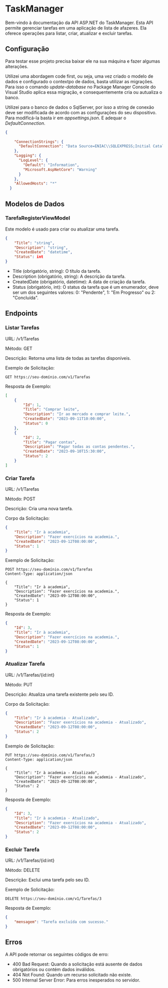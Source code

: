 # TaskManager

Bem-vindo à documentação da API ASP.NET do TaskManager. Esta API permite gerenciar tarefas em uma aplicação de lista de afazeres. Ela oferece operações para listar, criar, atualizar e excluir tarefas.


## Configuração

Para testar esse projeto precisa baixar ele na sua máquina e fazer algumas alterações.

Utilizei uma abordagem code first, ou seja, uma vez criado o modelo de dados e configurado o contextpo de dados, basta utilizar as migrações. Para isso o comando *update-database* no Package Manager Console do Visual Studio aplica essa migração, e consequentemente cria ou autualiza o banco.

Utilizei para o banco de dados o SqlServer, por isso a string de conexão deve ser modificada de acordo com as configurações do seu dispositivo. Para modificá-la basta ir em *appsettings.json*. E adequar o *DefaultConnection*.
```json
{
  
    "ConnectionStrings": {
      "DefaultConnection": "Data Source=ENIAC\\SQLEXPRESS;Initial Catalog=TaskManager;Integrated Security=True;TrustServerCertificate=True"
    },
    "Logging": {
      "LogLevel": {
        "Default": "Information",
        "Microsoft.AspNetCore": "Warning"
      }
    },
    "AllowedHosts": "*"
  }
```

## Modelos de Dados

### TarefaRegisterViewModel

Este modelo é usado para criar ou atualizar uma tarefa.

```json
{
    "Title": "string",
    "Description": "string",
    "CreatedDate": "datetime",
    "Status": int
}
```
* Title (obrigatório, string): O título da tarefa.
* Description (obrigatório, string): A descrição da tarefa.
* CreatedDate (obrigatório, datetime): A data de criação da tarefa.
* Status (obrigatório, int): O status da tarefa que é um enumerador, deve ser um dos seguintes valores: 0: "Pendente", 1: "Em Progresso" ou 2: "Concluída".

## Endpoints
### Listar Tarefas
URL: /v1/Tarefas

Método: GET

Descrição: Retorna uma lista de todas as tarefas disponíveis.

Exemplo de Solicitação:
```http
GET https://seu-domínio.com/v1/Tarefas
```
Resposta de Exemplo:
```json
[
    {
        "Id": 1,
        "Title": "Comprar leite",
        "Description": "Ir ao mercado e comprar leite.",
        "CreatedDate": "2023-09-11T10:00:00",
        "Status": 0
    },
    {
        "Id": 2,
        "Title": "Pagar contas",
        "Description": "Pagar todas as contas pendentes.",
        "CreatedDate": "2023-09-10T15:30:00",
        "Status": 2
    }
]
```


### Criar Tarefa
URL: /v1/Tarefas

Método: POST

Descrição: Cria uma nova tarefa.

Corpo da Solicitação:
```json
{
    "Title": "Ir à academia",
    "Description": "Fazer exercícios na academia.",
    "CreatedDate": "2023-09-12T08:00:00",
    "Status": 1
}

```
Exemplo de Solicitação:

```http
POST https://seu-domínio.com/v1/Tarefas
Content-Type: application/json

{
    "Title": "Ir à academia",
    "Description": "Fazer exercícios na academia.",
    "CreatedDate": "2023-09-12T08:00:00",
    "Status": 1
}

```

Resposta de Exemplo:
```json
{
    "Id": 3,
    "Title": "Ir à academia",
    "Description": "Fazer exercícios na academia.",
    "CreatedDate": "2023-09-12T08:00:00",
    "Status": 1
}


```
### Atualizar Tarefa
URL: /v1/Tarefas/{id:int}

Método: PUT

Descrição: Atualiza uma tarefa existente pelo seu ID.

Corpo da Solicitação:

```json
{
    "Title": "Ir à academia - Atualizado",
    "Description": "Fazer exercícios na academia - Atualizado",
    "CreatedDate": "2023-09-12T08:00:00",
    "Status": 2
}
```
Exemplo de Solicitação:

```http
PUT https://seu-domínio.com/v1/Tarefas/3
Content-Type: application/json

{
    "Title": "Ir à academia - Atualizado",
    "Description": "Fazer exercícios na academia - Atualizado",
    "CreatedDate": "2023-09-12T08:00:00",
    "Status": 2
}
```
Resposta de Exemplo:

```json
{
    "Id": 3,
    "Title": "Ir à academia - Atualizado",
    "Description": "Fazer exercícios na academia - Atualizado",
    "CreatedDate": "2023-09-12T08:00:00",
    "Status": 2
}
```

### Excluir Tarefa
URL: /v1/Tarefas/{id:int}

Método: DELETE

Descrição: Exclui uma tarefa pelo seu ID.

Exemplo de Solicitação:

```http
DELETE https://seu-domínio.com/v1/Tarefas/3
```
Resposta de Exemplo:

```json
{
    "mensagem": "Tarefa excluída com sucesso."
}
```

## Erros
A API pode retornar os seguintes códigos de erro:

* 400 Bad Request: Quando a solicitação está ausente de dados obrigatórios ou contém dados inválidos.
* 404 Not Found: Quando um recurso solicitado não existe.
* 500 Internal Server Error: Para erros inesperados no servidor.
